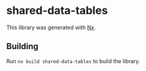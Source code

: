 # shared-data-tables

This library was generated with [Nx](https://nx.dev).

## Building

Run `nx build shared-data-tables` to build the library.
